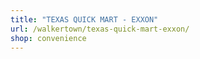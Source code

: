 ```yaml
---
title: "TEXAS QUICK MART - EXXON"
url: /walkertown/texas-quick-mart-exxon/
shop: convenience
---
```

